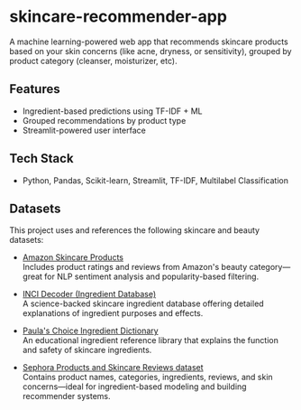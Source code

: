 # skincare-recommender-app
A machine learning-powered web app that recommends skincare products based on your skin concerns (like acne, dryness, or sensitivity), grouped by product category (cleanser, moisturizer, etc).
## Features
- Ingredient-based predictions using TF-IDF + ML
- Grouped recommendations by product type
- Streamlit-powered user interface

## Tech Stack
- Python, Pandas, Scikit-learn, Streamlit, TF-IDF, Multilabel Classification

## Datasets
This project uses and references the following skincare and beauty datasets:

- [Amazon Skincare Products](https://www.kaggle.com/datasets/namantrisoliya/amazon-skincare-products)  
  Includes product ratings and reviews from Amazon's beauty category—great for NLP sentiment analysis and popularity-based filtering.

- [INCI Decoder (Ingredient Database)](https://incidecoder.com/)  
  A science-backed skincare ingredient database offering detailed explanations of ingredient purposes and effects.

- [Paula's Choice Ingredient Dictionary](https://www.paulaschoice.com/ingredient-dictionary?srsltid=AfmBOopqE0NuYpqNbK48mRBKHcA1etCBzoUTXcbpbt0cnKSIf7XyjvtD)  
  An educational ingredient reference library that explains the function and safety of skincare ingredients.

- [Sephora Products and Skincare Reviews dataset](https://www.kaggle.com/datasets/nadyinky/sephora-products-and-skincare-reviews)  
  Contains product names, categories, ingredients, reviews, and skin concerns—ideal for ingredient-based modeling and building recommender systems.


